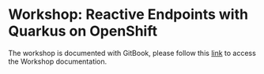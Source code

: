 # Workshop: Reactive Endpoints with Quarkus on OpenShift

The workshop is documented with GitBook, please follow this [link](https://ibm.biz/implement-reactive-endpoints/) to access the Workshop documentation.
